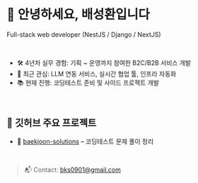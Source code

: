 # 👋 안녕하세요, 배성환입니다

Full-stack web developer (NestJS / Django / NextJS)

<br />

- 🛠️ 4년차 실무 경험: 기획 ~ 운영까지 참여한 B2C/B2B 서비스 개발
- 🧠 최근 관심: LLM 연동 서비스, 실시간 협업 툴, 인프라 자동화
- 📚 현재 진행: 코딩테스트 준비 및 사이드 프로젝트 개발
<br />

## 📌 깃허브 주요 프로젝트
- 🧾 [baekjoon-solutions](https://github.com/bks0901/baekjoon-solutions) – 코딩테스트 문제 풀이 정리

<br />

> 📬 Contact: bks0901@gmail.com

<!--
**bks0901/bks0901** is a ✨ _special_ ✨ repository because its `README.md` (this file) appears on your GitHub profile.

Here are some ideas to get you started:

- 🔭 I’m currently working on ...
- 🌱 I’m currently learning ...
- 👯 I’m looking to collaborate on ...
- 🤔 I’m looking for help with ...
- 💬 Ask me about ...
- 📫 How to reach me: ...
- 😄 Pronouns: ...
- ⚡ Fun fact: ...
-->
